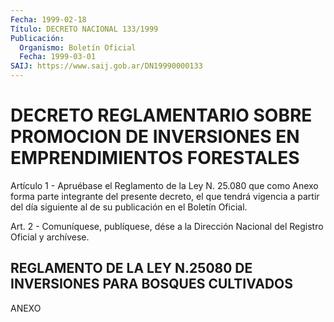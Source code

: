 ```yaml
---
Fecha: 1999-02-18
Título: DECRETO NACIONAL 133/1999
Publicación:
  Organismo: Boletín Oficial
  Fecha: 1999-03-01
SAIJ: https://www.saij.gob.ar/DN19990000133
---
```

# DECRETO REGLAMENTARIO SOBRE PROMOCION DE INVERSIONES EN EMPRENDIMIENTOS FORESTALES

<a id="1"></a>
Artículo 1 - Apruébase  el Reglamento  de la Ley N. 25.080 que como Anexo forma parte integrante del presente  decreto,  el  que tendrá vigencia  a  partir del  día siguiente al de su publicación en  el Boletín Oficial.

<a id="2"></a>
Art. 2 - Comuníquese, publíquese,  dése a la Dirección Nacional del Registro Oficial  y  archívese.

## REGLAMENTO DE LA LEY N.25080 DE INVERSIONES PARA BOSQUES CULTIVADOS

ANEXO